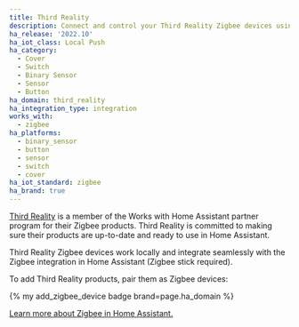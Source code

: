 ```yaml
---
title: Third Reality
description: Connect and control your Third Reality Zigbee devices using the Zigbee integration
ha_release: '2022.10'
ha_iot_class: Local Push
ha_category:
  - Cover
  - Switch
  - Binary Sensor
  - Sensor
  - Button
ha_domain: third_reality
ha_integration_type: integration
works_with:
  - zigbee
ha_platforms:
  - binary_sensor
  - button
  - sensor
  - switch
  - cover
ha_iot_standard: zigbee
ha_brand: true
---
```


[Third Reality](https://3reality.com) is a member of the Works with Home Assistant partner program for their Zigbee products. Third Reality is committed to making sure their products are up-to-date and ready to use in Home Assistant.

Third Reality Zigbee devices work locally and integrate seamlessly with the Zigbee integration in Home Assistant (Zigbee stick required).

To add Third Reality products, pair them as Zigbee devices:

{% my add_zigbee_device badge brand=page.ha_domain %}

[Learn more about Zigbee in Home Assistant.](/integrations/zha/)
